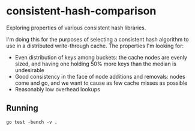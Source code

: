 # consistent-hash-comparison

Exploring properties of various consistent hash libraries.

I'm doing this for the purposes of selecting a consistent hash algorithm to use in a distributed write-through cache. The properties I'm looking for:

* Even distribution of keys among buckets: the cache nodes are evenly sized, and having one holding 50% more keys than the median is undesirable
* Good consistency in the face of node additions and removals: nodes come and go, and we want to cause as few cache misses as possible
* Reasonably low overhead lookups

## Running

```
go test -bench -v .
